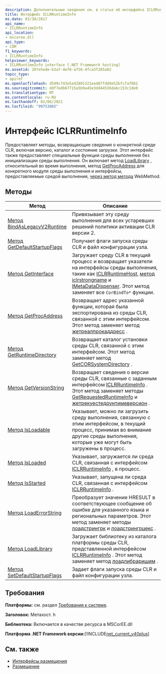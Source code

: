 ```yaml
---
description: Дополнительные сведения см. в статье об интерфейсе ICLRRuntimeInfo.
title: Интерфейс ICLRRuntimeInfo
ms.date: 03/30/2017
api_name:
- ICLRRuntimeInfo
api_location:
- mscoree.dll
api_type:
- COM
f1_keywords:
- ICLRRuntimeInfo
helpviewer_keywords:
- ICLRRuntimeInfo interface [.NET Framework hosting]
ms.assetid: 287e5ede-b3a7-4ef8-a756-4fca3f285a82
topic_type:
- apiref
ms.openlocfilehash: d599c743e5a42801321ea487fdd9e52bfcfaf081
ms.sourcegitcommit: ddf7edb67715a5b9a45e3dd44536dabc153c1de0
ms.translationtype: MT
ms.contentlocale: ru-RU
ms.lasthandoff: 02/06/2021
ms.locfileid: "99753865"
---
```

# <a name="iclrruntimeinfo-interface"></a>Интерфейс ICLRRuntimeInfo

Предоставляет методы, возвращающие сведения о конкретной среде CLR, включая версию, каталог и состояние загрузки. Этот интерфейс также предоставляет специальные функции среды выполнения без инициализации среды выполнения. Он включает метод [LoadLibrary](iclrruntimeinfo-loadlibrary-method.md) , относительный во время выполнения, метод [GetProcAddress](iclrruntimeinfo-getprocaddress-method.md) для конкретного модуля среды выполнения и интерфейсы, предоставляемые средой выполнения, [через метод метода](iclrruntimeinfo-getinterface-method.md) WebMethod.  
  
## <a name="methods"></a>Методы  
  
|Метод|Описание|  
|------------|-----------------|  
|[Метод BindAsLegacyV2Runtime](iclrruntimeinfo-bindaslegacyv2runtime-method.md)|Привязывает эту среду выполнения для всех устаревших решений политики активации CLR версии 2.|  
|[Метод GetDefaultStartupFlags](iclrruntimeinfo-getdefaultstartupflags-method.md)|Получает флаги запуска среды CLR и файл конфигурации узла.|  
|[Метод GetInterface](iclrruntimeinfo-getinterface-method.md)|Загружает среду CLR в текущий процесс и возвращает указатели на интерфейсы среды выполнения, такие как [ICLRRuntimeHost](iclrruntimehost-interface.md), [метод iclrstrongname](iclrstrongname-interface.md) и [IMetaDataDispenser](../metadata/imetadatadispenser-interface.md). Этот метод заменяет все `CorBindTo*` функции.|  
|[Метод GetProcAddress](iclrruntimeinfo-getprocaddress-method.md)|Возвращает адрес указанной функции, которая была экспортирована из среды CLR, связанной с этим интерфейсом. Этот метод заменяет метод [жетреалпрокаддресс](getrealprocaddress-function.md) .|  
|[Метод GetRuntimeDirectory](iclrruntimeinfo-getruntimedirectory-method.md)|Возвращает каталог установки среды CLR, связанной с этим интерфейсом. Этот метод заменяет метод [GetCORSystemDirectory](getcorsystemdirectory-function.md) .|  
|[Метод GetVersionString](iclrruntimeinfo-getversionstring-method.md)|Возвращает сведения о версии среды CLR, связанные с заданным интерфейсом [ICLRRuntimeInfo](iclrruntimeinfo-interface.md) . Этот метод заменяет методы [GetRequestedRuntimeInfo](getrequestedruntimeinfo-function.md) и [жетрекуестедрунтимеверсион](getrequestedruntimeversion-function.md) .|  
|[Метод IsLoadable](iclrruntimeinfo-isloadable-method.md)|Указывает, можно ли загрузить среду выполнения, связанную с этим интерфейсом, в текущий процесс, принимая во внимание другие среды выполнения, которые уже могут быть загружены в процесс.|  
|[Метод IsLoaded](iclrruntimeinfo-isloaded-method.md)|Указывает, загружается ли среда CLR, связанная с интерфейсом [ICLRRuntimeInfo](iclrruntimeinfo-interface.md) , в процесс.|  
|[Метод IsStarted](iclrruntimeinfo-isstarted-method.md)|Указывает, запущена ли среда CLR, связанная с интерфейсом [ICLRRuntimeInfo](iclrruntimeinfo-interface.md) .|  
|[Метод LoadErrorString](iclrruntimeinfo-loaderrorstring-method.md)|Преобразует значение HRESULT в соответствующее сообщение об ошибке для указанного языка и региональных параметров. Этот метод заменяет методы [лоадстрингрк](loadstringrc-function.md) и [лоадстрингрцекс](loadstringrcex-function.md) .|  
|[Метод LoadLibrary](iclrruntimeinfo-loadlibrary-method.md)|Загружает библиотеку из каталога платформы среды CLR, представленной интерфейсом [ICLRRuntimeInfo](iclrruntimeinfo-interface.md) . Этот метод заменяет метод [лоадлибраришим](loadlibraryshim-function.md) .|  
|[Метод SetDefaultStartupFlags](iclrruntimeinfo-setdefaultstartupflags-method.md)|Задает флаги запуска среды CLR и файл конфигурации узла.|  
  
## <a name="requirements"></a>Требования  

 **Платформы:** см. раздел [Требования к системе](../../get-started/system-requirements.md).  
  
 **Заголовок:** Метахост. h  
  
 **Библиотека:** Включается в качестве ресурса в MSCorEE.dll  
  
 **Платформа .NET Framework версии:**[!INCLUDE[net_current_v40plus](../../../../includes/net-current-v40plus-md.md)]  
  
## <a name="see-also"></a>См. также

- [Интерфейсы размещения](hosting-interfaces.md)
- [Размещение](index.md)
